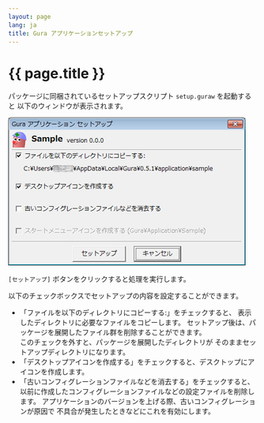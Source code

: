 ```yaml
---
layout: page
lang: ja
title: Gura アプリケーションセットアップ
---
```


# {{ page.title }}

パッケージに同梱されているセットアップスクリプト `setup.guraw` を起動すると
以下のウィンドウが表示されます。

![main](images/main.png)

`[セットアップ]` ボタンをクリックすると処理を実行します。

以下のチェックボックスでセットアップの内容を設定することができます。

* 「ファイルを以下のディレクトリにコピーする:」をチェックすると、
  表示したディレクトリに必要なファイルをコピーします。
  セットアップ後は、パッケージを展開したファイル群を削除することができます。  
  このチェックを外すと、パッケージを展開したディレクトリが
  そのままセットアップディレクトリになります。
* 「デスクトップアイコンを作成する」をチェックすると、デスクトップにアイコンを作成します。
* 「古いコンフィグレーションファイルなどを消去する」をチェックすると、
  以前に作成したコンフィグレーションファイルなどの設定ファイルを削除します。
  アプリケーションのバージョンを上げる際、古いコンフィグレーションが原因で
  不具合が発生したときなどにこれを有効にします。

